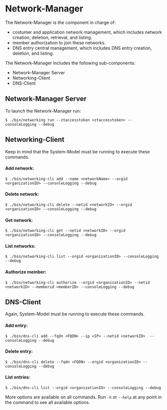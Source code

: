 # Network-Manager
The Network-Manager is the component in charge of:
* costumer and application network management, which includes network creation, deletion, retrieval, and listing.
* member authorization to join these networks.
* DNS entry central management, which includes DNS entry creation, deletion, and listing.

The Network-Manager includes the following sub-components:
* Network-Manager Server
* Networking-Client
* DNS-Client

## Network-Manager Server
To launch the Network-Manager run:

`$ ./bin/networking run --ztaccesstoken <ztaccesstoken> --consoleLogging --debug`

## Networking-Client
Keep in mind that the System-Model must be running to execute these commands.

#### Add network:
`$ ./bin/networking-cli add --name <networkName> --orgid <organizationID> --consoleLogging --debug`

#### Delete network:
`$ ./bin/networking-cli delete --netid <networkID> --orgid <organizationID> --consoleLogging --debug`

#### Get network:
`$ ./bin/networking-cli get --netid <networkID> --orgid <organizationID> --consoleLogging --debug`

#### List networks:
`$ ./bin/networking-cli list --orgid <organizationID> --consoleLogging --debug`

#### Authorize member:
`$ ./bin/networking-cli authorize --orgid <organizationID> --netid <networkID> --memberid <memberID> --consoleLogging --debug`

## DNS-Client

Again, System-Model must be running to execute these commands.

#### Add entry:
`$ ./bin/dns-cli add --fqdn <FQDN> --ip <IP> --netid <networkID>  --consoleLogging --debug`

#### Delete entry:
`$ ./bin/dns-cli delete --fqdn <FQDN> --orgid <organizationID> --consoleLogging --debug`

#### List entries:
`$ ./bin/dns-cli list --orgid <organizationID> --consoleLogging --debug`

More options are available on all commands. Run `-h` or `--help` at any point in the command to see all available options.
